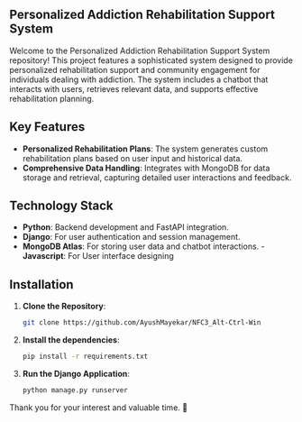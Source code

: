 ## Personalized Addiction Rehabilitation Support System

Welcome to the Personalized Addiction Rehabilitation Support System repository! This project features a sophisticated system designed to provide personalized rehabilitation support and community engagement for individuals dealing with addiction. The system includes a chatbot that interacts with users, retrieves relevant data, and supports effective rehabilitation planning.

## Key Features

- **Personalized Rehabilitation Plans**: The system generates custom rehabilitation plans based on user input and historical data.
- **Comprehensive Data Handling**: Integrates with MongoDB for data storage and retrieval, capturing detailed user interactions and feedback.

## Technology Stack

- **Python**: Backend development and FastAPI integration.
- **Django**: For user authentication and session management.
- **MongoDB Atlas**: For storing user data and chatbot interactions.
-**Javascript**: For User interface designing
## Installation

1. **Clone the Repository**:
    
   ```sh
   git clone https://github.com/AyushMayekar/NFC3_Alt-Ctrl-Win
   ```

2. **Install the dependencies**:

   ```sh
   pip install -r requirements.txt
   ```

3. **Run the Django Application**:

   ```sh
   python manage.py runserver
   ```



Thank you for your interest and valuable time. 🤝


